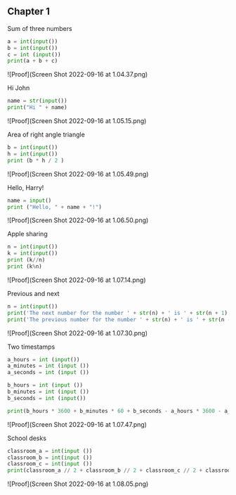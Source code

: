 ## Chapter 1 ##
Sum of three numbers
```.py
a = int(input())
b = int(input())
c = int (input())
print(a + b + c) 
```
![Proof](Screen Shot 2022-09-16 at 1.04.37.png)

Hi John
```.py
name = str(input())
print("Hi " + name)
```
![Proof](Screen Shot 2022-09-16 at 1.05.15.png)

Area of right angle triangle 
```.py
b = int(input())
h = int(input())
print (b * h / 2 )
```
![Proof](Screen Shot 2022-09-16 at 1.05.49.png)

Hello, Harry!
```.py
name = input()
print ("Hello, " + name + "!")
```
![Proof](Screen Shot 2022-09-16 at 1.06.50.png)

Apple sharing 
```.py
n = int(input())
k = int(input())
print (k//n) 
print (k%n)
```
![Proof](Screen Shot 2022-09-16 at 1.07.14.png)

Previous and next 
```.py
n = int(input())
print('The next number for the number ' + str(n) + ' is ' + str(n + 1) + '.')
print('The previous number for the number ' + str(n) + ' is ' + str(n - 1) + '.')
```
![Proof](Screen Shot 2022-09-16 at 1.07.30.png)

Two timestamps 
```.py
a_hours = int (input())
a_minutes = int (input ())
a_seconds = int (input ())

b_hours = int (input ())
b_minutes = int (input ())
b_seconds = int (input())

print(b_hours * 3600 + b_minutes * 60 + b_seconds - a_hours * 3600 - a_minutes * 60 - a_seconds)
```
![Proof](Screen Shot 2022-09-16 at 1.07.47.png)

School desks
```.py
classroom_a = int(input ()) 
classroom_b = int(input ()) 
classroom_c = int(input ())
print(classroom_a // 2 + classroom_b // 2 + classroom_c // 2 + classroom_a % 2 + classroom_b % 2 + classroom_c % 2)
```
![Proof](Screen Shot 2022-09-16 at 1.08.05.png)
